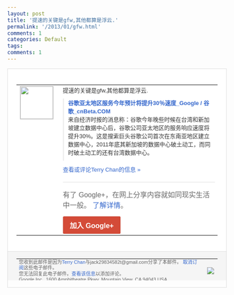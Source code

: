 ```yaml
---
layout: post
title: '提速的关键是gfw,其他都算是浮云.'
permalink: '/2013/01/gfw.html'
comments: 1
categories: Default
tags: 
comments: 1
---
```

<!-- X-Notifications: 1:d515a8efd0000000 -->

<div style="border:solid 1px #dfdfdf;color:#686868;font:13px Arial"><div style="background-color:#fff;padding:20px;"><table cellpadding="0" cellspacing="0"><tr><td style="padding-right:15px;vertical-align:top"><a href="https://plus.google.com/_/notifications/emlink?emr=14900066512970582018&amp;emid=CNjMuOTZybQCFSRwTAodQnwAAA&amp;path=%2F108643996575278738906&amp;dt=1357130687722&amp;uob=8"><img height="75" src="https://lh3.googleusercontent.com/-KKRGTyJ5Bl0/AAAAAAAAAAI/AAAAAAAAtnY/R4QEWIp3Ur0/s75-c-k-a/photo.jpg" style="border:solid 1px #cccccc;" width="75"/></a></td><td style="width:578px;color:#333;font:13px Arial;vertical-align:top"><div style="padding-bottom:10px">提速的关键是gfw,其他都算是浮云.</div><div style="margin-bottom:10px;padding-left:10px; border-left:2px solid #EAEAEA"><span style="margin-right:5px"><a href="http://www.cnbeta.com/articles/220503.htm" style="color:#3366CC;text-decoration:none"><span style="font-weight:bold">谷歌亚太地区服务今年预计将提升30％速度<wbr/>_Google / 谷歌_cnBeta.COM</span></a><div style="padding-bottom:10px">来自经济时报的消息称：谷歌今年晚些时候在<wbr/>台湾和新加坡建立数据中心后，谷歌公司亚太<wbr/>地区的服务响应速度将提升30%。这是搜索<wbr/>巨头谷歌公司首次在东南亚地区建立数据中心<wbr/>，2011年底其新加坡的数据中心破土动工<wbr/>，而同时破土动工的还有台湾数据中心。</div></span></div><a href="https://plus.google.com/_/notifications/emlink?emr=14900066512970582018&amp;emid=CNjMuOTZybQCFSRwTAodQnwAAA&amp;path=%2F108643996575278738906%2Fposts%2F5f5YJRZyP7U%3Fgpinv%3DAMIXal_YsBTK8Heb9Gue9xNw04_n2_Dj78Pr5O_am9emZ-Fotp_fIwm0lpQgzyfd2P3jEG7toG59QYQMU2zCSzmnwFhFluGxFxUH610pIImVg7pDw5o4qN8&amp;dt=1357130687722&amp;uob=8" style="color:#3366CC;text-decoration:none">查看或评论Terry Chan的信息 »</a><div style="margin-top:20px;border-top:solid 1px #dfdfdf"><div style="padding:15px 0;color:#686868;font:16px Arial">有了 Google+，在网上分享内容就如同现实生活中一般。 <a href="http://www.google.com/+/learnmore/" style="color:#3366CC;text-decoration:none">了解详情</a>。</div><a href="https://plus.google.com/_/notifications/emlink?emr=14900066512970582018&amp;emid=CNjMuOTZybQCFSRwTAodQnwAAA&amp;path=%2F%3Fgpinv%3DAMIXal_YsBTK8Heb9Gue9xNw04_n2_Dj78Pr5O_am9emZ-Fotp_fIwm0lpQgzyfd2P3jEG7toG59QYQMU2zCSzmnwFhFluGxFxUH610pIImVg7pDw5o4qN8&amp;dt=1357130687722&amp;uob=8" style="display:inline-block;padding:7px 15px;background-color:#d44b38; color:#fff;font-size:16px; font-weight:bold;border-radius:2px;-webkit-border-radius:2px; -moz-border-radius:2px;border:solid 1px #c43b28; white-space:nowrap;text-decoration:none">加入 Google+</a></div></td></tr></table></div><div style="border-top:solid 1px #dfdfdf;padding:0 20px; background-color:#f5f5f5"><table cellpadding="0" cellspacing="0" style="height:50px"><tbody><tr><td style="vertical-align:middle;width:100%; color:#636363;font:11px Arial; line-height:120%">您收到此邮件是因为<a href="https://plus.google.com/_/notifications/emlink?emr=14900066512970582018&amp;emid=CNjMuOTZybQCFSRwTAodQnwAAA&amp;path=%2F108643996575278738906%3Fgpinv%3DAMIXal_YsBTK8Heb9Gue9xNw04_n2_Dj78Pr5O_am9emZ-Fotp_fIwm0lpQgzyfd2P3jEG7toG59QYQMU2zCSzmnwFhFluGxFxUH610pIImVg7pDw5o4qN8&amp;dt=1357130687722&amp;uob=8" style="color:#3366CC;text-decoration:none">Terry Chan</a>与jack29834582t@gmail.com分享了本邮件。 <a href="https://plus.google.com/_/notifications/emlink?emr=14900066512970582018&amp;emid=CNjMuOTZybQCFSRwTAodQnwAAA&amp;path=%2F_%2Fnonplus%2Femailsettings%3Fgpinv%3DAMIXal_YsBTK8Heb9Gue9xNw04_n2_Dj78Pr5O_am9emZ-Fotp_fIwm0lpQgzyfd2P3jEG7toG59QYQMU2zCSzmnwFhFluGxFxUH610pIImVg7pDw5o4qN8%26est%3DADH5u8XwVq4Ojb1W1V0pQZrLehXxzd0uB8Nh1y1Nfu4_zSysByKTnsqUp4s96bZTCW8kNITWERxniEuaQAi4vkGrpvuj4PW05LU_b-ow_n5l7AeUAiHFo_7uR1iXldqCCt9AIdu2neNxInVX9ncj2tD-ZYqPoksUTg&amp;dt=1357130687722&amp;uob=8" style="color:#3366CC;text-decoration:none">取消订阅</a>这些电子邮件。<br/>您无法回复此电子邮件。<a href="https://plus.google.com/_/notifications/emlink?emr=14900066512970582018&amp;emid=CNjMuOTZybQCFSRwTAodQnwAAA&amp;path=%2F108643996575278738906%2Fposts%2F5f5YJRZyP7U%3Fgpinv%3DAMIXal_YsBTK8Heb9Gue9xNw04_n2_Dj78Pr5O_am9emZ-Fotp_fIwm0lpQgzyfd2P3jEG7toG59QYQMU2zCSzmnwFhFluGxFxUH610pIImVg7pDw5o4qN8&amp;dt=1357130687722&amp;uob=8" style="color:#3366CC;text-decoration:none">查看该信息</a>以添加评论。<br/>Google Inc., 1600 Amphitheatre Pkwy, Mountain View, CA 94043 USA<br/></td><td><img src="https://ssl.gstatic.com/s2/oz/images/notifications/logo/google-plus-6617a72bb36cc548861652780c9e6ff1.png"/></td></tr></tbody></table></div></div>